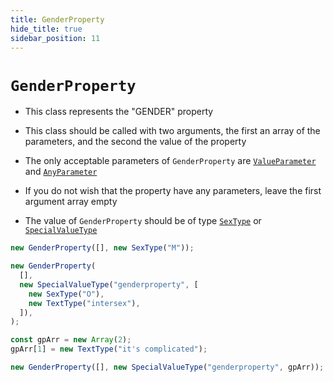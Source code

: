 ```yaml
---
title: GenderProperty
hide_title: true
sidebar_position: 11
---
```


# `GenderProperty`

- This class represents the "GENDER" property

- This class should be called with two arguments, the first an array of the
  parameters, and the second the value of the property

- The only acceptable parameters of `GenderProperty` are
  [`ValueParameter`](/documentation/parameters/valueparameter) and
  [`AnyParameter`](/documentation/parameters/anyparameter)

- If you do not wish that the property have any parameters, leave the first
  argument array empty

- The value of `GenderProperty` should be of type
  [`SexType`](/documentation/values/sextype) or
  [`SpecialValueType`](/documentation/values/specialvaluetype)

```js
new GenderProperty([], new SexType("M"));

new GenderProperty(
  [],
  new SpecialValueType("genderproperty", [
    new SexType("O"),
    new TextType("intersex"),
  ]),
);

const gpArr = new Array(2);
gpArr[1] = new TextType("it's complicated");

new GenderProperty([], new SpecialValueType("genderproperty", gpArr));
```
